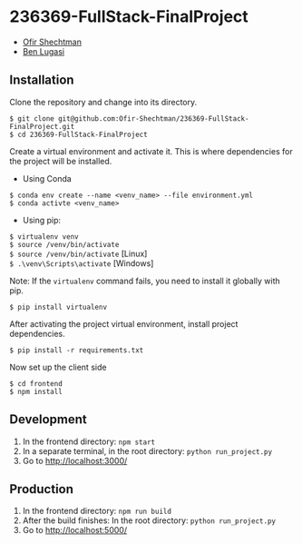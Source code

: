 # 236369-FullStack-FinalProject

- [Ofir Shechtman](https://github.com/Ofir-Shechtman)
- [Ben Lugasi](https://github.com/benlugasi)

## Installation


Clone the repository and change into its directory.

```
$ git clone git@github.com:Ofir-Shechtman/236369-FullStack-FinalProject.git
$ cd 236369-FullStack-FinalProject
```

Create a virtual environment and activate it. This is where dependencies for the project will be installed.

- Using Conda
```
$ conda env create --name <venv_name> --file environment.yml
$ conda activte <venv_name>
```

- Using pip:

`$ virtualenv venv`<br>
`$ source /venv/bin/activate`<br>
`$ source /venv/bin/activate` [Linux]<br>
`$ .\venv\Scripts\activate` [Windows]


Note:  If the `virtualenv` command fails, you need to install it globally with pip.

```
$ pip install virtualenv
```

After activating the project virtual environment, install project dependencies.

```
$ pip install -r requirements.txt
```

Now set up the client side

```
$ cd frontend
$ npm install
```

## Development

1. In the frontend directory: ```npm start```
2. In a separate terminal, in the root directory: ```python run_project.py```
3. Go to [http://localhost:3000/](http://localhost:3000/)

## Production

1. In the frontend directory: ```npm run build```
2. After the build finishes: In the root directory: ```python run_project.py```
3. Go to [http://localhost:5000/](http://localhost:5000/)